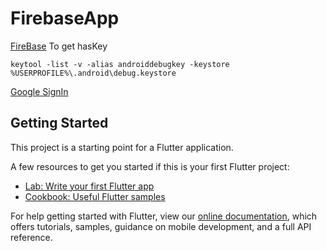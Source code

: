 # FirebaseApp


[FireBase](https://firebase.flutter.dev/docs/overview/)
To get hasKey
```
keytool -list -v -alias androiddebugkey -keystore %USERPROFILE%\.android\debug.keystore
```
[Google SignIn](https://developers.google.com/android/guides/client-auth)

## Getting Started

This project is a starting point for a Flutter application.

A few resources to get you started if this is your first Flutter project:

- [Lab: Write your first Flutter app](https://flutter.dev/docs/get-started/codelab)
- [Cookbook: Useful Flutter samples](https://flutter.dev/docs/cookbook)

For help getting started with Flutter, view our
[online documentation](https://flutter.dev/docs), which offers tutorials,
samples, guidance on mobile development, and a full API reference.
